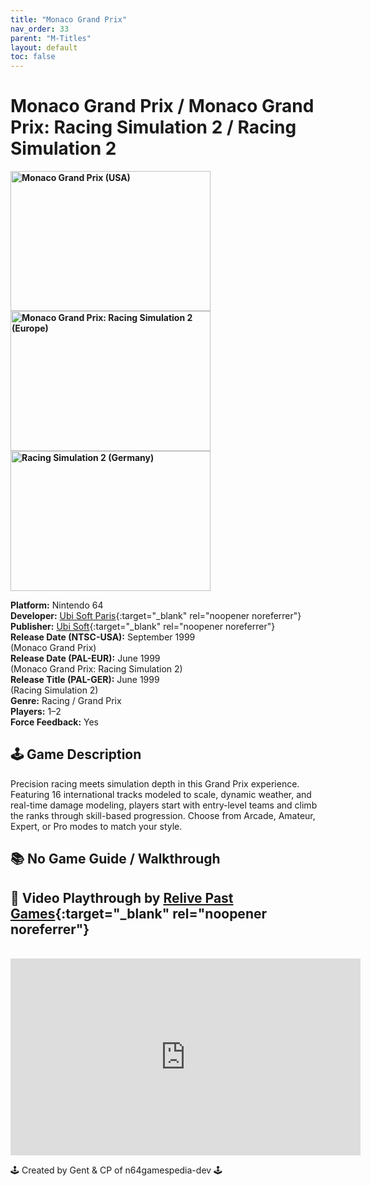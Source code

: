 ```yaml
---
title: "Monaco Grand Prix"
nav_order: 33
parent: "M-Titles"
layout: default
toc: false
---
```


# Monaco Grand Prix / Monaco Grand Prix: Racing Simulation 2 / Racing Simulation 2

<b>
<img src="https://images.launchbox-app.com//f061ca7b-9959-4ad9-8fdc-0b65603e3b3f.jpg" alt="Monaco Grand Prix (USA)" width="320" height="224" />
<img src="https://images.launchbox-app.com//838ecada-92ce-486d-8619-072c892c618b.jpg" alt="Monaco Grand Prix: Racing Simulation 2 (Europe)" width="320" height="224" />
<img src="https://images.launchbox-app.com//4453d12b-c7f5-4328-a0c7-251037125d64.png" alt="Racing Simulation 2 (Germany)" width="320" height="224" />
</b>

**Platform:** Nintendo 64  
**Developer:** [Ubi Soft Paris](https://en.wikipedia.org/wiki/List_of_Ubisoft_subsidiaries#Ubisoft_Paris){:target="_blank" rel="noopener noreferrer"}  
**Publisher:** [Ubi Soft](https://en.wikipedia.org/wiki/Ubi_Soft){:target="_blank" rel="noopener noreferrer"}  
**Release Date (NTSC-USA):** September 1999  
(Monaco Grand Prix)  
**Release Date (PAL-EUR):** June 1999  
(Monaco Grand Prix: Racing Simulation 2)  
**Release Title (PAL-GER):** June 1999  
(Racing Simulation 2)  
**Genre:** Racing / Grand Prix  
**Players:** 1–2  
**Force Feedback:** Yes  

## 🕹️ Game Description
Precision racing meets simulation depth in this Grand Prix experience. Featuring 16 international tracks modeled to scale, dynamic weather, and real-time damage modeling, players start with entry-level teams and climb the ranks through skill-based progression. Choose from Arcade, Amateur, Expert, or Pro modes to match your style.

## 📚 No Game Guide / Walkthrough

## 🎥 Video Playthrough by [Relive Past Games](https://www.youtube.com/channel/UCQ9E3BbyJKDgmgaT3Tq6Uqw){:target="_blank" rel="noopener noreferrer"}
<br />  
<iframe width="560" height="315" src="https://www.youtube.com/embed/FItK7GMePaY" title="Monaco Grand Prix / Racing Simulation 2 Gameplay" frameborder="0" allowfullscreen></iframe>

🕹️ Created by Gent & CP of n64gamespedia-dev 🕹️  
<!-- Vault Format: n64gamespedia-dev -->  
<!-- Protocol Source: _vault-specs/format-protocol.md -->
